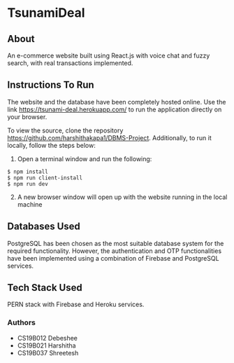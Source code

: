 # TsunamiDeal

## About
An e-commerce website built using React.js with voice chat and fuzzy search, with real transactions implemented.

## Instructions To Run
The website and the database have been completely hosted online. Use the link https://tsunami-deal.herokuapp.com/ to run the application directly on your browser.

To view the source, clone the repository https://github.com/harshithakapa1/DBMS-Project. Additionally, to run it locally, follow the steps below:
1. Open a terminal window and run the following:
```
$ npm install
$ npm run client-install
$ npm run dev
```
2. A new browser window will open up with the website running in the local machine

## Databases Used
PostgreSQL has been chosen as the most suitable database system for the required functionality. However, the authentication and OTP functionalities have been implemented using a combination of Firebase and PostgreSQL services.

## Tech Stack Used
PERN stack with Firebase and Heroku services.

### Authors
* CS19B012 Debeshee
* CS19B021 Harshitha
* CS19B037 Shreetesh
